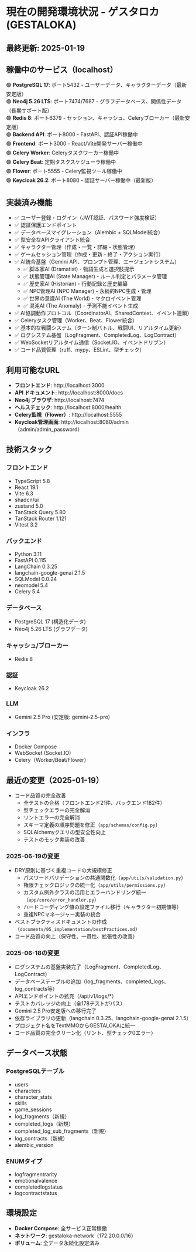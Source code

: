 # 現在の開発環境状況 - ゲスタロカ (GESTALOKA)

## 最終更新: 2025-01-19

## 稼働中のサービス（localhost）
🟢 **PostgreSQL 17**: ポート5432 - ユーザーデータ、キャラクターデータ（最新安定版）  
🟢 **Neo4j 5.26 LTS**: ポート7474/7687 - グラフデータベース、関係性データ（長期サポート版）  
🟢 **Redis 8**: ポート6379 - セッション、キャッシュ、Celeryブローカー（最新安定版）  
🟢 **Backend API**: ポート8000 - FastAPI、認証API稼働中  
🟢 **Frontend**: ポート3000 - React/Vite開発サーバー稼働中  
🟢 **Celery Worker**: Celeryタスクワーカー稼働中  
🟢 **Celery Beat**: 定期タスクスケジューラ稼働中  
🟢 **Flower**: ポート5555 - Celery監視ツール稼働中  
🟢 **Keycloak 26.2**: ポート8080 - 認証サーバー稼働中（最新版）  

## 実装済み機能
- ✅ ユーザー登録・ログイン（JWT認証、パスワード強度検証）
- ✅ 認証保護エンドポイント
- ✅ データベースマイグレーション（Alembic + SQLModel統合）
- ✅ 型安全なAPIクライアント統合
- ✅ キャラクター管理（作成・一覧・詳細・状態管理）
- ✅ ゲームセッション管理（作成・更新・終了・アクション実行）
- ✅ AI統合基盤（Gemini API、プロンプト管理、エージェントシステム）
  - ✅ 脚本家AI (Dramatist) - 物語生成と選択肢提示
  - ✅ 状態管理AI (State Manager) - ルール判定とパラメータ管理
  - ✅ 歴史家AI (Historian) - 行動記録と歴史編纂
  - ✅ NPC管理AI (NPC Manager) - 永続的NPC生成・管理
  - ✅ 世界の意識AI (The World) - マクロイベント管理
  - ✅ 混沌AI (The Anomaly) - 予測不能イベント生成
- ✅ AI協調動作プロトコル（CoordinatorAI、SharedContext、イベント連鎖）
- ✅ Celeryタスク管理（Worker、Beat、Flower統合）
- ✅ 基本的な戦闘システム（ターン制バトル、戦闘UI、リアルタイム更新）
- ✅ ログシステム基盤（LogFragment、CompletedLog、LogContract）
- ✅ WebSocketリアルタイム通信（Socket.IO、イベントドリブン）
- ✅ コード品質管理（ruff、mypy、ESLint、型チェック）

## 利用可能なURL
- **フロントエンド**: http://localhost:3000
- **API ドキュメント**: http://localhost:8000/docs
- **Neo4j ブラウザ**: http://localhost:7474
- **ヘルスチェック**: http://localhost:8000/health
- **Celery監視（Flower）**: http://localhost:5555
- **Keycloak管理画面**: http://localhost:8080/admin（admin/admin_password）

## 技術スタック

### フロントエンド
- TypeScript 5.8
- React 19.1
- Vite 6.3
- shadcn/ui
- zustand 5.0
- TanStack Query 5.80
- TanStack Router 1.121
- Vitest 3.2

### バックエンド
- Python 3.11
- FastAPI 0.115
- LangChain 0.3.25
- langchain-google-genai 2.1.5
- SQLModel 0.0.24
- neomodel 5.4
- Celery 5.4

### データベース
- PostgreSQL 17 (構造化データ)
- Neo4j 5.26 LTS (グラフデータ)

### キャッシュ/ブローカー
- Redis 8

### 認証
- Keycloak 26.2

### LLM
- Gemini 2.5 Pro (安定版: gemini-2.5-pro)

### インフラ
- Docker Compose
- WebSocket (Socket.IO)
- Celery（Worker/Beat/Flower）

## 最近の変更（2025-01-19）
- コード品質の完全改善
  - 全テストの合格（フロントエンド21件、バックエンド182件）
  - 型チェックエラーの完全解消
  - リントエラーの完全解消
  - スキーマ定義の順序問題を修正（`app/schemas/config.py`）
  - SQLAlchemyクエリの型安全性向上
  - テストのモック実装の改善

### 2025-06-19の変更
- DRY原則に基づく重複コードの大規模修正
  - パスワードバリデーションの共通関数化（`app/utils/validation.py`）
  - 権限チェックロジックの統一化（`app/utils/permissions.py`）
  - カスタム例外クラスの活用とエラーハンドリング統一（`app/core/error_handler.py`）
  - ハードコーディング値の設定ファイル移行（キャラクター初期値等）
  - 重複NPCマネージャー実装の統合
- ベストプラクティスドキュメントの作成（`documents/05_implementation/bestPractices.md`）
- コード品質の向上（保守性、一貫性、拡張性の改善）

### 2025-06-18の変更
- ログシステムの基盤実装完了（LogFragment、CompletedLog、LogContract）
- データベーステーブルの追加（log_fragments、completed_logs、log_contracts等）
- APIエンドポイントの拡充（/api/v1/logs/*）
- テストカバレッジの向上（全178テストがパス）
- Gemini 2.5 Pro安定版への移行完了
- 依存ライブラリの更新（langchain 0.3.25、langchain-google-genai 2.1.5）
- プロジェクト名をTextMMOからGESTALOKAに統一
- コード品質の完全クリーン化（リント、型チェック0エラー）

## データベース状態

### PostgreSQLテーブル
- users
- characters
- character_stats
- skills
- game_sessions
- log_fragments（新規）
- completed_logs（新規）
- completed_log_sub_fragments（新規）
- log_contracts（新規）
- alembic_version

### ENUMタイプ
- logfragmentrarity
- emotionalvalence
- completedlogstatus
- logcontractstatus

## 環境設定
- **Docker Compose**: 全サービス正常稼働
- **ネットワーク**: gestaloka-network（172.20.0.0/16）
- **ボリューム**: 全データ永続化設定済み
